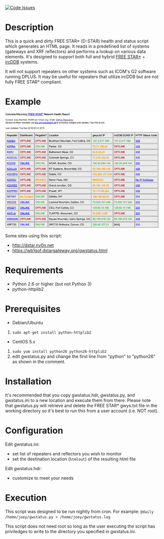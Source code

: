 [![Code Issues](https://www.quantifiedcode.com/api/v1/project/ba02492aeb5041229b85085fdd049e51/badge.svg)](https://www.quantifiedcode.com/app/project/ba02492aeb5041229b85085fdd049e51)

Description
===========

This is a quick and dirty FREE STAR* (D-STAR) health and status script which generates an HTML page. It reads in a predefined list of systems (gateways and XRF reflectors) and performs a lookup on various data elements. It's designed to support both full and hybrid [FREE STAR\*](http://va3uv.com/freestar.htm) + [ircDDB](http://ircddb.net) systems.

It will not support repeaters on other systems such as ICOM's G2 software running DPLUS. It may be useful for repeaters that utilize ircDDB but are not fully FREE STAR* compliant.

Example
=======
![Example Screenshot](https://github.com/RMHAM/dstar-gateway-status/blob/master/screenshot.png)

Some sites using this script:
 * http://dstar.nv0n.net
 * https://wb1gof.dstargateway.org/gwstatus.html

Requirements
============

 * Python 2.6 or higher (but not Python 3)
 * python-httplib2

Prerequisites
=============

 * Debian/Ubuntu
  1. `sudo apt-get install python-httplib2`
 * CentOS 5.x
  1. `sudo yum install python26 python26-httplib2`
  2. edit gwstatus.py and change the first line from "python" to "python26" as shown in the comment.

Installation
============
It's recommended that you copy gwstatus.hdr, gwstatus.py, and gwstatus.ini to a new location and execute them from there. Please note that gwstatus.py will retrieve and delete the FREE STAR* gwys.txt file in the working directory so it's best to run this from a user account (i.e. NOT root).

Configuration
=============
Edit gwstatus.ini:
 * set list of repeaters and reflectors you wish to monitor
 * set the destination location (`htmlout`) of the resulting html file

Edit gwstatus.hdr:
 * customize to meet your needs

Execution
=========
This script was designed to be run nightly from cron. For example: `@daily /home/joey/gwstatus.py > /home/joey/gwstatus.log`

This script does not need root so long as the user executing the script has priviledges to write to the directory you specified in gwstatus.ini.
